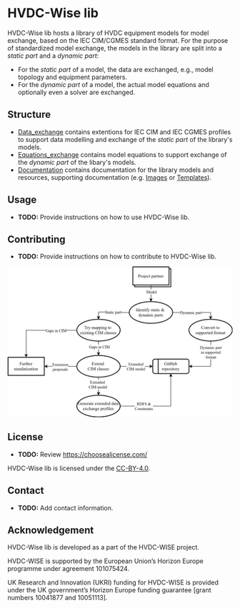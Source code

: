 # HVDC-Wise lib

HVDC-Wise lib hosts a library of HVDC equipment models for model exchange, based on the IEC CIM/CGMES standard format. For the purpose of standardized model exchange, the models in the library are split into a *static part* and a *dynamic part*: 
- For the *static part* of a model, the data are exchanged, e.g., model topology and equipment parameters. 
- For the *dynamic part* of a model, the actual model equations and optionally even a solver are exchanged.

## Structure

- [Data_exchange](Data_exchange/) contains extentions for IEC CIM and IEC CGMES profiles to support data modelling and exchange of the *static part* of the library's models.
- [Equations_exchange](Equations_exchange/) contains model equations to support exchange of the *dynamic part* of the libary's models.
- [Documentation](Documentation) contains documentation for the library models and resources, supporting documentation (e.g. [Images](Documentation/Resources/Images/) or [Templates](Documentation/Resources/Templates/)).

## Usage

-  **TODO:** Provide instructions on how to use HVDC-Wise lib.

## Contributing

 - **TODO:** Provide instructions on how to contribute to HVDC-Wise lib.

 ![Workflow to contribute model](Documentation/Resources/Images/workflow.svg "Workflow to contribute model")

 ## License

 - **TODO:** Review https://choosealicense.com/

HVDC-Wise lib is licensed under the [CC-BY-4.0](LICENSE).

## Contact

 - **TODO:** Add contact information.

 ## Acknowledgement
HVDC-Wise lib is developed as a part of the HVDC-WISE project.

HVDC-WISE is supported by the European Union’s Horizon Europe programme under agreement 101075424.

UK Research and Innovation (UKRI) funding for HVDC-WISE is provided under the UK government’s Horizon Europe funding guarantee [grant numbers 10041877 and 10051113].